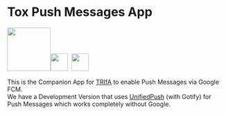 # Tox Push Messages App

<img src="https://raw.githubusercontent.com/zoff99/ToxAndroidRefImpl/zoff99/dev003/android-refimpl-app/app/src/main/res/drawable/web_hi_res_512.png" width="100"><img src="https://raw.githubusercontent.com/zoff99/tox_push_msg_app/master/doc/76251555.png" width="40">&nbsp;&nbsp;<img src="https://raw.githubusercontent.com/zoff99/tox_push_msg_app/master/doc/36410427.png" width="40">

This is the Companion App for [TRIfA](https://github.com/zoff99/ToxAndroidRefImpl) to enable Push Messages via Google FCM.<br>
We have a Development Version that uses [UnifiedPush](https://unifiedpush.org/users/distributors/gotify/) (with Gotify) for Push Messages which works completely without Google.

